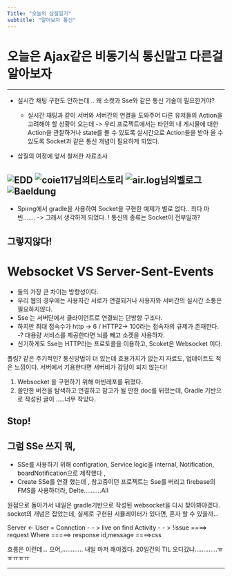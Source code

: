 ```yaml
---
Title: "오늘의 삽질일기"
subtitle: "알아보자 통신"
---
```


# 오늘은 Ajax같은 비동기식 통신말고 다른걸 알아보자

---
- 실시간 채팅 구현도 안하는데 .. 왜 소켓과 Sse와 같은 통신 기술이 필요한거야?
    * 실시간 채팅과 같이 서버와 서버간의 연결을 도와주어 다른 유저들의 Action을 고려해야 할 상황이 오는데
    -> 우리 프로젝트에서는 타인의 내 게시물에 대한 Action을 관찰하거나 state를 볼 수 있도록 실시간으로 Action들을 받아 올 수 있도록 Socket과 같은 통신 개념이 필요하게 되었다.
    
- 삽질의 여정에 앞서 철저한 자료조사 

![EDD](https://github.com/EDD-season2/caffeine-be/commit/eeea8347f6eaf42b0b2d6553d29ce3ccfabac6f5)
![coie117님의티스토리](https://coie117.tistory.com/category/spring/%EA%B2%8C%EC%8B%9C%ED%8C%90)
![air.log님의벨로그](https://velog.io/@max9106/Spring-SSE-Server-Sent-Events%EB%A5%BC-%EC%9D%B4%EC%9A%A9%ED%95%9C-%EC%8B%A4%EC%8B%9C%EA%B0%84-%EC%95%8C%EB%A6%BC)
![Baeldung](https://www.baeldung.com/spring-mvc-sse-streams)
---

- Spirng에서 gradle을 사용하여 Socket을 구현한 예제가 별로 없다.. 죄다 마빈.......
-> 그래서 생각하게 되었다.
! 통신의 종류는 Socket이 전부일까?

## 그렇지않다!

# Websocket VS Server-Sent-Events

- 둘의 가장 큰 차이는 방향성이다.
- 우리 웹의 경우에는 사용자간 서로가 연결되거나 사용자와 서버간의 실시간 소통은 필요하지않다.
- Sse 는 서버단에서 클라이언트로 연결되는 단방향 구조다.
- 하지만 최대 접속수가 http -> 6 / HTTP2-> 100라는  접속자의 규제가 존재한다. -? 대용량 서비스를 제공한다면 뇌를 빼고 소켓을 사용하자.
- 신기하게도 Sse는 HTTP라는 프로토콜을 이용하고, Scoket은 Websocket 이다.

폴링? 같은 주기적인? 통신방법이 더 있는데 효용가치가 없는지 자료도, 업데이트도 적은 느낌이다. 서버에서 기용한다면 서버비가 감당이 되지 않는다!


1. Websocket 을 구현하기 위해 마빈레포를 뒤졌다.
2. 쓸만한 버전을 탐색하고 연결하고 참고가 될 만한 doc를 뒤졌는데, Gradle 기반으로 작성된 글이 .....너무 작았다.

Stop!
---

## 그럼 SSe 쓰지 뭐,

- SSe를 사용하기 위해 configration, Service logic을 internal, Notification, boardNotification으로 제작했다 ,
- Create SSe를 연결 했는데 , 참고중이던 프로젝트는 Sse를 버리고 firebase의 FMS를 사용하더라, Delte..........All

원점으로 돌아가서 내일은 gradle기반으로 작성된 websocket을 다시 찾아봐야겠다. 
socket의 개념은 잡았는데, 실제로 구현된 시뮬레이터가 있다면, 혼자 할 수 있을까...

Server <- User = Connction - - > live on find Activity - - > !issue ====> request Where =====> response id,message ====>css

흐름은 이런데... 으어,............ 내일 마저 해야겠다.
20일간의 TIL 오디갔냐.............ㅠㅠㅠㅠㅠ

---
